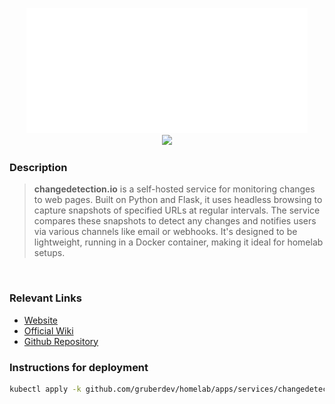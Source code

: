 <p align="center">
  <img width="450" height="200" src="https://raw.githubusercontent.com/gruberdev/homelab/main/docs/assets/logos/onchange.svg" />
  <br />
  <img src="https://img.shields.io/docker/v/dgtlmoon/changedetection.io?label=Latest%20Semver&color=blue&logo=docker&sort=semver&style=for-the-badge" />
</p>

### Description

> **changedetection.io** is a self-hosted service for monitoring changes to web pages. Built on Python and Flask, it uses headless browsing to capture snapshots of specified URLs at regular intervals. The service compares these snapshots to detect any changes and notifies users via various channels like email or webhooks. It's designed to be lightweight, running in a Docker container, making it ideal for homelab setups.

&nbsp;

### Relevant Links

- [Website][website-uri]
- [Official Wiki][docs-uri]
- [Github Repository][repo-uri]

### Instructions for deployment

```bash
kubectl apply -k github.com/gruberdev/homelab/apps/services/changedetection
```

[website-uri]: https://changedetection.io/
[docs-uri]: https://github.com/dgtlmoon/changedetection.io/wiki
[repo-uri]: https://github.com/dgtlmoon/changedetection.io
